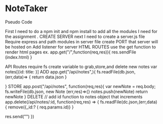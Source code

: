 # NoteTaker
Pseudo Code 

First I need to do a npm init and npm install to add all the modules I need for the assignment .
CREATE SERVER
next I need to create a server.js file 
Require express and path modules in server file
create PORT that server will be hosted on
Add listener for server
HTML ROUTES
use the get function to render html pages
ex. app.get("/",function(req,res)){
    res.sendFile (index.html)
}

API Routes
require fs
create variable to grab,store,and delete new notes
var notes[{id:
title:
}]
ADD
app.get("/api/notes",){
    fs.readFile(db.json, (err,data)=> {
        return data.json
    }

}
STORE
app.post("/api/notes", function(req,res){
    var newNote = req.body;
fs.writeFile(db.json, new Note (err,res)=>{}
notes.push(newNote)
    return newNote
}
DELETE // add id function to notes object that increments
app.delete(/api/notes/:id, function(req,res) => { 
  fs.readFile(dc.json,(err,data){
  remove({_id:? ( req.params.id)}
  }
  
  
  res.send("") 
}) 

